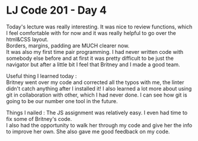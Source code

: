 # LJ Code 201 - Day 4  

Today's lecture was really interesting. It was nice to review functions, which I feel comfortable with for now and it was really helpful to go over the html&CSS layout.  
Borders, margins, padding are MUCH clearer now.  
It was also my first time pair programming. I had never written code with somebody else before and at first it was pretty difficult to be just the navigator but after a little bit I feel that Britney and I made a good team.  

Useful thing I learned today :  
Britney went over my code and corrected all the typos with me, the linter didn't catch anything after I installed it!
I also learned a lot more about using git in collaboration with other, which I had never done. I can see how git is going to be our number one tool in the future.  

Things I nailed :
The JS assignment was relatively easy. I even had time to fix some of Britney's code.  
I also had the opportunity to walk her through my code and give her the info to improve her own. She also gave me good feedback on my code.  
